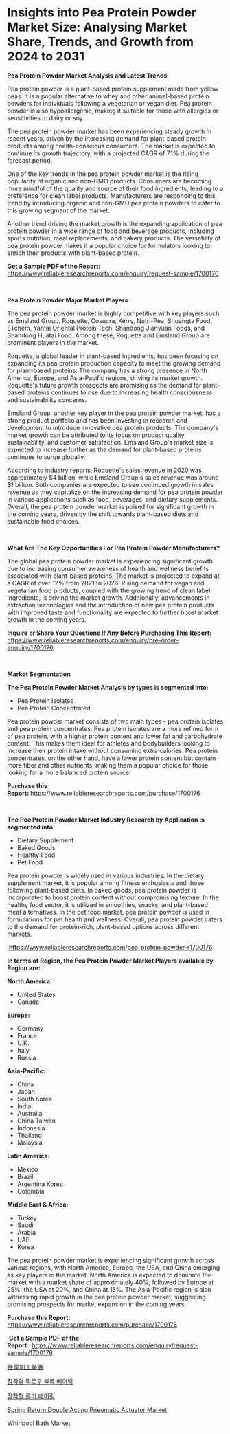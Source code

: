 <p><h1>Insights into Pea Protein Powder Market Size: Analysing Market Share, Trends, and Growth from 2024 to 2031</h1></p><p><strong>Pea Protein Powder Market Analysis and Latest Trends</strong></p>
<p><p>Pea protein powder is a plant-based protein supplement made from yellow peas. It is a popular alternative to whey and other animal-based protein powders for individuals following a vegetarian or vegan diet. Pea protein powder is also hypoallergenic, making it suitable for those with allergies or sensitivities to dairy or soy.</p><p>The pea protein powder market has been experiencing steady growth in recent years, driven by the increasing demand for plant-based protein products among health-conscious consumers. The market is expected to continue its growth trajectory, with a projected CAGR of 7.1% during the forecast period.</p><p>One of the key trends in the pea protein powder market is the rising popularity of organic and non-GMO products. Consumers are becoming more mindful of the quality and source of their food ingredients, leading to a preference for clean label products. Manufacturers are responding to this trend by introducing organic and non-GMO pea protein powders to cater to this growing segment of the market.</p><p>Another trend driving the market growth is the expanding application of pea protein powder in a wide range of food and beverage products, including sports nutrition, meal replacements, and bakery products. The versatility of pea protein powder makes it a popular choice for formulators looking to enrich their products with plant-based protein.</p></p>
<p><strong>Get a Sample PDF of the Report:&nbsp;</strong> <a href="https://www.reliableresearchreports.com/enquiry/request-sample/1700176">https://www.reliableresearchreports.com/enquiry/request-sample/1700176</a></p>
<p>&nbsp;</p>
<p><strong>Pea Protein Powder Major Market Players</strong></p>
<p><p>The pea protein powder market is highly competitive with key players such as Emsland Group, Roquette, Cosucra, Kerry, Nutri-Pea, Shuangta Food, ETchem, Yantai Oriental Protein Tech, Shandong Jianyuan Foods, and Shandong Huatai Food. Among these, Roquette and Emsland Group are prominent players in the market.</p><p>Roquette, a global leader in plant-based ingredients, has been focusing on expanding its pea protein production capacity to meet the growing demand for plant-based proteins. The company has a strong presence in North America, Europe, and Asia-Pacific regions, driving its market growth. Roquette's future growth prospects are promising as the demand for plant-based proteins continues to rise due to increasing health consciousness and sustainability concerns.</p><p>Emsland Group, another key player in the pea protein powder market, has a strong product portfolio and has been investing in research and development to introduce innovative pea protein products. The company's market growth can be attributed to its focus on product quality, sustainability, and customer satisfaction. Emsland Group's market size is expected to increase further as the demand for plant-based proteins continues to surge globally.</p><p>According to industry reports, Roquette's sales revenue in 2020 was approximately $4 billion, while Emsland Group's sales revenue was around $1 billion. Both companies are expected to see continued growth in sales revenue as they capitalize on the increasing demand for pea protein powder in various applications such as food, beverages, and dietary supplements. Overall, the pea protein powder market is poised for significant growth in the coming years, driven by the shift towards plant-based diets and sustainable food choices.</p></p>
<p>&nbsp;</p>
<p><strong>What Are The Key Opportunities For Pea Protein Powder Manufacturers?</strong></p>
<p><p>The global pea protein powder market is experiencing significant growth due to increasing consumer awareness of health and wellness benefits associated with plant-based proteins. The market is projected to expand at a CAGR of over 12% from 2021 to 2026. Rising demand for vegan and vegetarian food products, coupled with the growing trend of clean label ingredients, is driving the market growth. Additionally, advancements in extraction technologies and the introduction of new pea protein products with improved taste and functionality are expected to further boost market growth in the coming years.</p></p>
<p><strong>Inquire or Share Your Questions If Any Before Purchasing This Report:</strong> <a href="https://www.reliableresearchreports.com/enquiry/pre-order-enquiry/1700176">https://www.reliableresearchreports.com/enquiry/pre-order-enquiry/1700176</a></p>
<p>&nbsp;</p>
<p><strong>Market Segmentation</strong></p>
<p><strong>The Pea Protein Powder Market Analysis by types is segmented into:</strong></p>
<p><ul><li>Pea Protein Isolates</li><li>Pea Protein Concentrated</li></ul></p>
<p><p>Pea protein powder market consists of two main types - pea protein isolates and pea protein concentrates. Pea protein isolates are a more refined form of pea protein, with a higher protein content and lower fat and carbohydrate content. This makes them ideal for athletes and bodybuilders looking to increase their protein intake without consuming extra calories. Pea protein concentrates, on the other hand, have a lower protein content but contain more fiber and other nutrients, making them a popular choice for those looking for a more balanced protein source.</p></p>
<p><strong>Purchase this Report:&nbsp;</strong><a href="https://www.reliableresearchreports.com/purchase/1700176">https://www.reliableresearchreports.com/purchase/1700176</a></p>
<p>&nbsp;</p>
<p><strong>The Pea Protein Powder Market Industry Research by Application is segmented into:</strong></p>
<p><ul><li>Dietary Supplement</li><li>Baked Goods</li><li>Healthy Food</li><li>Pet Food</li></ul></p>
<p><p>Pea protein powder is widely used in various industries. In the dietary supplement market, it is popular among fitness enthusiasts and those following plant-based diets. In baked goods, pea protein powder is incorporated to boost protein content without compromising texture. In the healthy food sector, it is utilized in smoothies, snacks, and plant-based meat alternatives. In the pet food market, pea protein powder is used in formulations for pet health and wellness. Overall, pea protein powder caters to the demand for protein-rich, plant-based options across different markets.</p></p>
<p><a href="https://www.reliableresearchreports.com/pea-protein-powder-r1700176">&nbsp;https://www.reliableresearchreports.com/pea-protein-powder-r1700176</a></p>
<p><strong>In terms of Region, the Pea Protein Powder Market Players available by Region are:</strong></p>
<p>
    <p> <strong> North America: </strong>
        <ul>
            <li>United States</li>
            <li>Canada</li>
        </ul>
        </p> 
    <p> <strong> Europe: </strong>
        <ul>
            <li>Germany</li>
            <li>France</li>
            <li>U.K.</li>
            <li>Italy</li>
            <li>Russia</li>
        </ul>
        </p> 
    <p> <strong> Asia-Pacific: </strong>
        <ul>
            <li>China</li>
            <li>Japan</li>
            <li>South Korea</li>
            <li>India</li>
            <li>Australia</li>
            <li>China Taiwan</li>
            <li>Indonesia</li>
            <li>Thailand</li>
            <li>Malaysia</li>
        </ul>
        </p> 
    <p> <strong> Latin America: </strong>
        <ul>
            <li>Mexico</li>
            <li>Brazil</li>
            <li>Argentina Korea</li>
            <li>Colombia</li>
        </ul>
        </p> 
    <p> <strong> Middle East & Africa: </strong>
        <ul>
            <li>Turkey</li>
            <li>Saudi</li>
            <li>Arabia</li>
            <li>UAE</li>
            <li>Korea</li>
        </ul>
    </p>
    </p>
<p><p>The pea protein powder market is experiencing significant growth across various regions, with North America, Europe, the USA, and China emerging as key players in the market. North America is expected to dominate the market with a market share of approximately 40%, followed by Europe at 25%, the USA at 20%, and China at 15%. The Asia-Pacific region is also witnessing rapid growth in the pea protein powder market, suggesting promising prospects for market expansion in the coming years.</p></p>
<p><strong>Purchase this Report: </strong><a href="https://www.reliableresearchreports.com/purchase/1700176">https://www.reliableresearchreports.com/purchase/1700176</a></p>
<p>&nbsp;<strong>Get a Sample PDF of the Report:&nbsp;&nbsp;</strong><a href="https://www.reliableresearchreports.com/enquiry/request-sample/1700176">https://www.reliableresearchreports.com/enquiry/request-sample/1700176</a></p>
<p><strong></strong></p>
<p><p><a href="https://github.com/LeanneBruen2023/Market-Research-Report-List-1/blob/main/513245165994.md">金属加工装置</a></p><p><a href="https://github.com/Skyleitney456456/Market-Research-Report-List-1/blob/main/952039264662.md">장착형 필로우 블록 베어링</a></p><p><a href="https://github.com/vs10l4sfg5c/Market-Research-Report-List-2/blob/main/648095464661.md">장착형 롤러 베어링</a></p><p><a href="https://github.com/jsmusil/Market-Research-Report-List-3/blob/main/spring-return-double-acting-pneumatic-actuator-market.md">Spring Return Double Acting Pneumatic Actuator Market</a></p><p><a href="https://issuu.com/reportprime-2/docs/whirlpool-bath-market-size-2030.pptx">Whirlpool Bath Market</a></p></p>